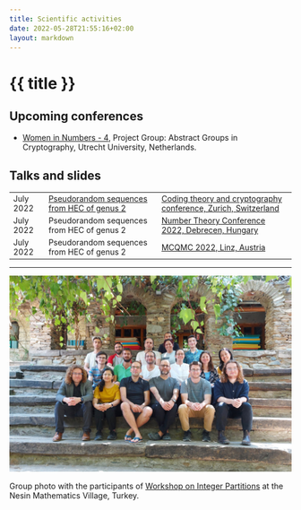 ```yaml
---
title: Scientific activities
date: 2022-05-28T21:55:16+02:00
layout: markdown 
---
```


# {{ title }}

## Upcoming conferences

- <a href="https://women-in-numbers-europe-4.sites.uu.nl/project-groups/" target="_blank">Women in Numbers - 4</a>, Project Group: Abstract Groups in Cryptography, Utrecht University, Netherlands. 

## Talks and slides


|       |                  |           |
| ----- | ---------------- | --------- |
| July 2022 |  [Pseudorandom sequences from HEC of genus 2](https://vishnupriya-anupindi.github.io/Slides/Anupindi_HEC_2022/index.html) | [Coding theory and cryptography conference, Zurich, Switzerland](https://www.math.uzh.ch/aa/index.php?id=32) |
| July 2022 |  Pseudorandom sequences from HEC of genus 2 | [Number Theory Conference 2022, Debrecen, Hungary](https://ntc2020.math.unideb.hu/en) |
| July 2022 |  Pseudorandom sequences from HEC of genus 2 | [MCQMC 2022, Linz, Austria](https://www.ricam.oeaw.ac.at/events/conferences/mcqmc2022/) |

---

![](conference_nmv.jpg)

Group photo with the participants of <a href="https://nesinkoyleri.org/en/events/2022-summer-school-in-theory-of-partitions/" target="_blank">Workshop on Integer Partitions</a> at the Nesin Mathematics Village, Turkey.